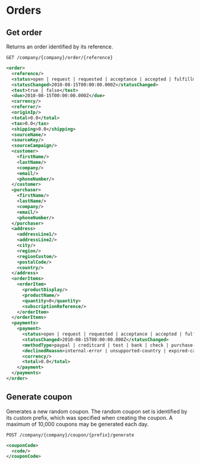 Orders
======

Get order
---------

Returns an order identified by its reference.

`GET /company/{company}/order/{reference}`

``` xml
<order>
  <reference/>
  <status>open | request | requested | acceptance | accepted | fulfillment | fulfilled | completion | completed | canceled | failed</status>
  <statusChanged>2010-08-15T00:00:00.000Z</statusChanged>
  <test>true | false</test>
  <due>2010-08-15T00:00:00.000Z</due>
  <currency/>
  <referrer/>
  <originIp/>
  <total>0.0</total>
  <tax>0.0</tax>
  <shipping>0.0</shipping>
  <sourceName/>
  <sourceKey/>
  <sourceCampaign/>
  <customer>
    <firstName/>
    <lastName/>
    <company/>
    <email/>
    <phoneNumber/>
  </customer>
  <purchaser>
    <firstName/>
    <lastName/>
    <company/>
    <email/>
    <phoneNumber/>
  </purchaser>
  <address>
    <addressLine1/>
    <addressLine2/>
    <city/>
    <region/>
    <regionCustom/>
    <postalCode/>
    <country/>
  </address>
  <orderItems>
    <orderItem>
      <productDisplay/>
      <productName/>
      <quantity>0</quantity>
      <subscriptionReference/>
    </orderItem>
  </orderItems>
  <payments>
    <payment>
      <status>open | request | requested | acceptance | accepted | fulfillment | fulfilled | completion | completed | canceled | failed</status>
      <statusChanged>2010-08-15T00:00:00.000Z</statusChanged>
      <methodType>paypal | creditcard | test | bank | check | purchase-order | free</methodType>
      <declinedReason>internal-error | unsupported-country | expired-card | declined | risk | processor-risk | connection | unknown | cc-address-verification | cc-cvv | voice-auth</declinedReason>
      <currency/>
      <total>0.0</total>
    </payment>
  </payments>
</order>
```


Generate coupon
---------------

Generates a new random coupon. The random coupon set is identified by its custom prefix, which was specified when creating the coupon. A maximum of 10,000 coupons may be generated each day.

`POST /company/{company}/coupon/{prefix}/generate`

``` xml
<couponCode>
  <code/>
</couponCode>
```